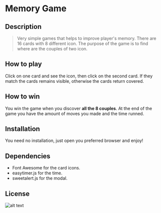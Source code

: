 # **Memory Game** 

## **Description**
>Very simple games that helps to improve player's memory.
There are 16 cards with 8 different icon.
The purpose of the game is to find where are the couples of two icon.
## **How to play**
Click on one card and see the icon, then click on the second card.
If they match the cards remains visible, otherwise the cards return covered.
## **How to win**
You win the game when you discover **all the 8 couples**.
At the end of the game you have the amount of moves you made and the time runned.
## **Installation**
You need no installation, just open you preferred browser and enjoy!
## **Dependencies**
- Font Awesome for the card icons.
- easytimer.js for the time.
- sweetalert.js for the modal.
## **License**
![alt text](https://upload.wikimedia.org/wikipedia/commons/thumb/9/97/CC_some_rights_reserved_new_2.svg/220px-CC_some_rights_reserved_new_2.svg.png)
